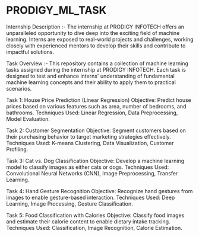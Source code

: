 # PRODIGY_ML_TASK
Internship Description :- 
The internship at PRODIGY INFOTECH offers an unparalleled opportunity to dive deep into the exciting field of machine learning. Interns are exposed to real-world projects and challenges, working closely with experienced mentors to develop their skills and contribute to impactful solutions.

Task Overview :-
This repository contains a collection of machine learning tasks assigned during the internship at PRODIGY INFOTECH. Each task is designed to test and enhance interns' understanding of fundamental machine learning concepts and their ability to apply them to practical scenarios.

Task 1: House Price Prediction (Linear Regression)
Objective: Predict house prices based on various features such as area, number of bedrooms, and bathrooms.
Techniques Used: Linear Regression, Data Preprocessing, Model Evaluation.

Task 2: Customer Segmentation
Objective: Segment customers based on their purchasing behavior to target marketing strategies effectively.
Techniques Used: K-means Clustering, Data Visualization, Customer Profiling.

Task 3: Cat vs. Dog Classification
Objective: Develop a machine learning model to classify images as either cats or dogs.
Techniques Used: Convolutional Neural Networks (CNN), Image Preprocessing, Transfer Learning.

Task 4: Hand Gesture Recognition
Objective: Recognize hand gestures from images to enable gesture-based interaction.
Techniques Used: Deep Learning, Image Processing, Gesture Classification.

Task 5: Food Classification with Calories
Objective: Classify food images and estimate their calorie content to enable dietary intake tracking.
Techniques Used: Classification, Image Recognition, Calorie Estimation.
